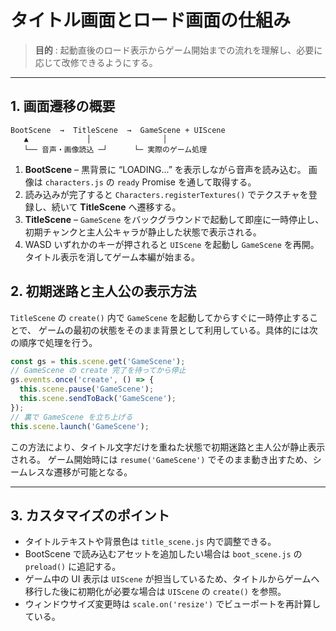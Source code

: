 # タイトル画面とロード画面の仕組み

> **目的** : 起動直後のロード表示からゲーム開始までの流れを理解し、必要に応じて改修できるようにする。

---

## 1. 画面遷移の概要

```
BootScene  →  TitleScene  →  GameScene + UIScene
   ▲             │                │
   └── 音声・画像読込 ─┘      └─ 実際のゲーム処理
```

1. **BootScene** – 黒背景に “LOADING...” を表示しながら音声を読み込む。
   画像は `characters.js` の `ready` Promise を通して取得する。
2. 読み込みが完了すると `Characters.registerTextures()` でテクスチャを登録し、続いて **TitleScene** へ遷移する。
3. **TitleScene** – `GameScene` をバックグラウンドで起動して即座に一時停止し、
   初期チャンクと主人公キャラが静止した状態で表示される。
4. WASD いずれかのキーが押されると `UIScene` を起動し `GameScene` を再開。タイトル表示を消してゲーム本編が始まる。

## 2. 初期迷路と主人公の表示方法

`TitleScene` の `create()` 内で `GameScene` を起動してからすぐに一時停止することで、
ゲームの最初の状態をそのまま背景として利用している。具体的には次の順序で処理を行う。

```javascript
const gs = this.scene.get('GameScene');
// GameScene の create 完了を待ってから停止
gs.events.once('create', () => {
  this.scene.pause('GameScene');
  this.scene.sendToBack('GameScene');
});
// 裏で GameScene を立ち上げる
this.scene.launch('GameScene');
```

この方法により、タイトル文字だけを重ねた状態で初期迷路と主人公が静止表示される。
ゲーム開始時には `resume('GameScene')` でそのまま動き出すため、シームレスな遷移が可能となる。

---

## 3. カスタマイズのポイント

- タイトルテキストや背景色は `title_scene.js` 内で調整できる。
- BootScene で読み込むアセットを追加したい場合は `boot_scene.js` の `preload()` に追記する。
- ゲーム中の UI 表示は `UIScene` が担当しているため、タイトルからゲームへ移行した後に初期化が必要な場合は `UIScene` の `create()` を参照。
- ウィンドウサイズ変更時は `scale.on('resize')` でビューポートを再計算している。
